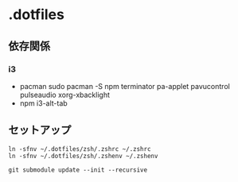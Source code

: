 # .dotfiles
## 依存関係
### i3
* pacman
sudo pacman -S npm terminator pa-applet pavucontrol pulseaudio xorg-xbacklight
* npm
i3-alt-tab

## セットアップ
```
ln -sfnv ~/.dotfiles/zsh/.zshrc ~/.zshrc
ln -sfnv ~/.dotfiles/zsh/.zshenv ~/.zshenv
```

```git submodule update --init --recursive```
